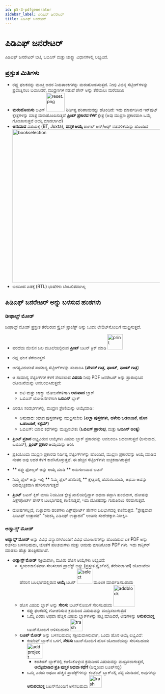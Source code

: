 ```yaml
---
id: p5-3-pdfgenerator
sidebar_label: ಪಿಡಿಎಫ್ ಜನರೇಟರ್
title: ಪಿಡಿಎಫ್ ಜನರೇಟರ್
---
```


# ಪಿಡಿಎಫ್ ಜನರೇಟರ್

ಪಿಡಿಎಫ್ ಜನರೇಟರ್ ಬಿಟಿ, ಒಬಿಎಸ್ ಮತ್ತು ಜಾಕ್ಸ್ಟಾ ವಿಧಾನಗಳಲ್ಲಿ ಲಭ್ಯವಿದೆ.

## ಪ್ರಸ್ತುತ ಮಿತಿಗಳು
- ರಫ್ತು ಫಲಕವನ್ನು ಮುಚ್ಚಿ ಅದರ ನಿಯತಾಂಕಗಳನ್ನು ಮರುಹೊಂದಿಸುತ್ತದೆ. ನೀವು ವಿಭಿನ್ನ ಸೆಟ್ಟಿಂಗ್‌ಗಳನ್ನು ಪ್ರಯತ್ನಿಸಲು ಬಯಸಿದರೆ, ಮುದ್ರಣಗಳ ನಡುವೆ ಪೇನ್ ಅನ್ನು ತೆರೆಯಲು ಮರೆಯದಿರಿ
- **ಮರುಹೊಂದಿಸು** ಬಟನ್ <img src="/0.8.1/kn_reset.png"  width="60px" alt="reset.png"/> ನಿರ್ದಿಷ್ಟ ಪರಿಣಾಮವನ್ನು ಹೊಂದಿದೆ: ಇದು ಮಾರ್ಪಡಿಸಿದ ಇನ್‌ಪುಟ್ ಕ್ಷೇತ್ರಗಳನ್ನು ಮಾತ್ರ ಮರುಹೊಂದಿಸುತ್ತದೆ **ಪ್ರಿಂಟ್ ಪ್ರಕಾರದ ಕೆಳಗೆ** ಕ್ಷೇತ್ರ (ಅವು ಮುದ್ರಣ ಪ್ರಕಾರವಾಗಿ ಒಮ್ಮೆ ಗೋಚರಿಸುತ್ತವೆ ಆಯ್ಕೆ ಮಾಡಲಾಗಿದೆ)
- **ಅನುವಾದ** ವಿಷಯಕ್ಕೆ (BT, Juxta), **ಪುಸ್ತಕ ಆಯ್ಕೆ** ಟಾಗಲ್ ಆನ್/ಆಫ್ ನಡವಳಿಕೆಯನ್ನು ಹೊಂದಿದೆ <img src="/0.8.1/kn_Bookselection.png"  width="500px" alt="bookselection"/>
- ಬಲದಿಂದ ಎಡಕ್ಕೆ (RTL) ಭಾಷೆಗಳು ಬೆಂಬಲಿತವಾಗಿಲ್ಲ

## ಪಿಡಿಎಫ್ ಜನರೇಟರ್ ಅನ್ನು ಬಳಸುವ ಹಂತಗಳು
### ಡೀಫಾಲ್ಟ್ ಮೋಡ್
ಡೀಫಾಲ್ಟ್ ಮೋಡ್ ಪ್ರಸ್ತುತ ತೆರೆದಿರುವ ಸ್ಕ್ರೈಬ್ ಪ್ರಾಜೆಕ್ಟ್ ಅನ್ನು ಒಂದು ಲೇಔಟ್‌ನೊಂದಿಗೆ ಮುದ್ರಿಸುತ್ತದೆ.
- ಪರದೆಯ ಮೇಲಿನ ಬಲ ಮೂಲೆಯಲ್ಲಿರುವ **ಪ್ರಿಂಟ್** ಬಟನ್ ಕ್ಲಿಕ್ ಮಾಡಿ <img src="/0.7.0/Print.png"  width="50px" alt="print"/>
- ರಫ್ತು ಫಲಕ ತೆರೆಯುತ್ತದೆ
- ಅಗತ್ಯವಿರುವಂತೆ ಸಾಮಾನ್ಯ ಸೆಟ್ಟಿಂಗ್‌ಗಳನ್ನು ಸಂಪಾದಿಸಿ (**ಪೇಪರ್ ಗಾತ್ರ**, **ಫಾಂಟ್**, **ಫಾಂಟ್ ಗಾತ್ರ**)
- ಆ ಸಾಮಾನ್ಯ ಸೆಟ್ಟಿಂಗ್‌ಗಳ ಕೆಳಗೆ ಸೇರಿಸಲಾದ **ವಿಷಯ** ನೀವು PDF ಜನರೇಟರ್ ಅನ್ನು ಪ್ರಾರಂಭಿಸಿದ ಯೋಜನೆಯನ್ನು ಅವಲಂಬಿಸಿರುತ್ತದೆ:
  - ಬಿಟಿ ಮತ್ತು ಜಾಕ್ಸ್ಟಾ ಯೋಜನೆಗಳಿಗಾಗಿ **ಅನುವಾದ** ಬ್ಲಾಕ್
  - ಒಬಿಎಸ್ ಯೋಜನೆಗಳಿಗಾಗಿ **ಒಬಿಎಸ್** ಬ್ಲಾಕ್
- ಎರಡೂ ಸಂದರ್ಭಗಳಲ್ಲಿ, ಮುದ್ರಣ ಶ್ರೇಣಿಯನ್ನು ಆಯ್ಕೆಮಾಡಿ:
  - ಅನುವಾದ: ಯಾವ ಪುಸ್ತಕಗಳನ್ನು ಮುದ್ರಿಸಬೇಕು (**ಎಲ್ಲಾ ಪುಸ್ತಕಗಳು**, **ಹಳೆಯ ಒಡಂಬಡಿಕೆ**, **ಹೊಸ ಒಡಂಬಡಿಕೆ**, **ಕಸ್ಟಮ್**)
  - ಒಬಿಎಸ್: ಯಾವ ಕಥೆಗಳನ್ನು ಮುದ್ರಿಸಬೇಕು (**ಒಬಿಎಸ್ ಪ್ರಾರಂಭ**, ಮತ್ತು **ಒಬಿಎಸ್ ಅಂತ್ಯ**)

- **ಪ್ರಿಂಟ್ ಪ್ರಕಾರ** ಲಭ್ಯವಿರುವ ಆಯ್ಕೆಗಳು ವಿಷಯ ಬ್ಲಾಕ್ ಪ್ರಕಾರವನ್ನು ಅವಲಂಬಿಸಿ ಬದಲಾಗುತ್ತವೆ (ಅನುವಾದ, ಒಬಿಎಸ್), **ಪ್ರಿಂಟ್ ಪ್ರಕಾರ** ಆಯ್ಕೆಯನ್ನು ಆರಿಸಿ
- ಪ್ರತಿಯೊಂದು ಮುದ್ರಣ ಪ್ರಕಾರವು ನಿರ್ದಿಷ್ಟ ಸೆಟ್ಟಿಂಗ್‌ಗಳನ್ನು ಹೊಂದಿದೆ, ಮುದ್ರಣ ಪ್ರಕಾರವನ್ನು ಆಯ್ಕೆ ಮಾಡಿದ ನಂತರ ಅವು ಅದರ ಕೆಳಗೆ ಕಾಣಿಸಿಕೊಳ್ಳುತ್ತವೆ. ಈ ಹೆಚ್ಚಿನ ಸೆಟ್ಟಿಂಗ್‌ಗಳು ಐಚ್ಛಿಕವಾಗಿರುತ್ತವೆ
- ** ರಫ್ತು ಫೋಲ್ಡರ್ ಅನ್ನು ಆಯ್ಕೆ ಮಾಡಿ ** ಅನುಗುಣವಾದ ಬಟನ್
- ನಿಮ್ಮ ಫೈಲ್ ಅನ್ನು ಇಲ್ಲಿ ** ನಿಮ್ಮ ಫೈಲ್ ಹೆಸರಿನಲ್ಲಿ ** ಕ್ಷೇತ್ರದಲ್ಲಿ ಹೆಸರಿಸಬಹುದು, ಅಥವಾ ಅದನ್ನು ಯಾದೃಚ್ಛಿಕವಾಗಿ ಹೆಸರಿಸಲಾಗುತ್ತದೆ
- **ಪ್ರಿಂಟ್** ಬಟನ್ ಕ್ಲಿಕ್ ಮಾಡಿ
ನಿಯಮಿತ ಕ್ಷೇತ್ರ ಖಾಲಿಯಲ್ಲಿದ್ದಾಗ ಅಥವಾ ತಪ್ಪಾಗಿ ತುಂಬಿದಾಗ, ದೋಷವು ಎಕ್ಸ್‌ಪೋರ್ಟ್ ಪೇನ್‌ನ ಬಲಭಾಗದಲ್ಲಿ ಕಾಣಿಸುತ್ತದೆ, ಇದು ದೋಷವನ್ನು ಗುರುತಿಸಲು ನೆರವಾಗುತ್ತದೆ.
- ದೋಷಗಳಿಲ್ಲದೆ, ಉತ್ಪಾದನಾ ಹಂತಗಳು ಎಕ್ಸ್‌ಪೋರ್ಟ್ ಪೇನ್‌ನ ಬಲಭಾಗದಲ್ಲಿ ಕಾಣಿಸುತ್ತವೆ. "ಶ್ರೇಷ್ಟವಾದ ಪಿಡಿಎಫ್ ಉತ್ಪಾದನೆ" "ಯಶಸ್ವಿ ಪಿಡಿಎಫ್ ಉತ್ಪಾದನೆ" ಅಂತಿಮ ಸಂದೇಶಕ್ಕಾಗಿ ನಿರೀಕ್ಷಿಸಿ

### ಅಡ್ವಾನ್ಸ್  ಮೋಡ್
**ಅಡ್ವಾನ್ಸ್ ಮೋಡ್** ಅನ್ನು ವಿವಿಧ ವಿನ್ಯಾಸಗಳೊಂದಿಗೆ ವಿವಿಧ ಯೋಜನೆಗಳನ್ನು ಹೊಂದಿರುವ ಏಕ PDF ಅನ್ನು ರಚಿಸಲು ಬಳಸಬಹುದು, ಜೊತೆಗೆ ಪರಿಚಯಗಳು ಮತ್ತು ಆಮದು ಮಾಡಿಕೊಂಡ PDF ಗಳು. ಇದು ಕಾನ್ಫಿಗರ್ ಮಾಡಲು ಹೆಚ್ಚು ತಾಂತ್ರಿಕವಾಗಿದೆ.
- **ಅಡ್ವಾನ್ಸ್ ಮೋಡ್** ಸಕ್ರಿಯವಾಗಿ, ಮೂರು ಹೊಸ ಆಯ್ಕೆಗಳು ಲಭ್ಯವಿದೆ:
  - ಸ್ವಯಂಚಾಲಿತವಾಗಿ ಸೇರಿಸಲಾದ ಪ್ರಾಜೆಕ್ಟ್ ಅನ್ನು (ಪ್ರಸ್ತುತ ಸ್ಕ್ರೈಬ್‌ನಲ್ಲಿ ತೆರೆಯಲಾಗಿದೆ) ಯೋಜನೆಯ ಹೆಸರಿನ ಬಲಭಾಗದಲ್ಲಿರುವ **ಆಯ್ಕೆ** ಬಟನ್ <img src="/0.7.0/Select.png"  width="50px" alt="select"/> ಮೂಲಕ ಮಾರ್ಪಡಿಸಬಹುದು
  - ಹೊಸ ವಿಷಯ ಬ್ಲಾಕ್ ಅನ್ನು **ಸೇರಿಸು** ಬಟನ್‌ನೊಂದಿಗೆ ಸೇರಿಸಬಹುದು <img src="/0.7.0/Addblock.png"  width="70px" alt="addblock"/>
    - ರಫ್ತು ಫಲಕದಲ್ಲಿ ಗೋಚರಿಸುವ ಕ್ರಮದಿಂದ ವಿಷಯವನ್ನು ಮುದ್ರಿಸಲಾಗುತ್ತದೆ
    - ಒಮ್ಮೆ ಎರಡು ಅಥವಾ ಹೆಚ್ಚಿನ ವಿಷಯ ಬ್ಲಾಕ್‌ಗಳನ್ನು ಪಟ್ಟಿ ಮಾಡಿದರೆ, ಅವುಗಳನ್ನು **ಅನುಪಯುಕ್ತ** ಬಟನ್‌ನೊಂದಿಗೆ ಅಳಿಸಬಹುದು <img src="/0.7.0/Trash.png"  width="40px" alt="trash"/>
  - **ಲೂಪ್ ಮೋಡ್** ಅನ್ನು ಬಳಸಬಹುದು; ಸಕ್ರಿಯವಾಗಿರುವಾಗ, ಒಂದು ಹೊಸ ಆಯ್ಕೆ ಲಭ್ಯವಿದೆ:
    - ಕಂಟೆಂಟ್ ಬ್ಲಾಕ್‌ನ ಒಳಗೆ, **ಸೇರಿಸು** ಬಟನ್‌ನೊಂದಿಗೆ ಹೊಸ ಯೋಜನೆಯನ್ನು ಸೇರಿಸಬಹುದು <img src="/0.7.0/Addproject.png"  width="50px" alt="addproject"/>
      - ಕಂಟೆಂಟ್ ಬ್ಲಾಕ್‌ನಲ್ಲಿ ಕಾಣಿಸಿಕೊಳ್ಳುವ ಕ್ರಮದಿಂದ ವಿಷಯವನ್ನು ಮುದ್ರಿಸಲಾಗುತ್ತದೆ, **ಆಯ್ಕೆಮಾಡಿದ ಪ್ರತಿ ಪುಸ್ತಕ ಅಥವಾ ಕಥೆಗೆ** (ಆದ್ದರಿಂದ ಲೂಪ್‌ನಲ್ಲಿ)
     - ಒಮ್ಮೆ ಎರಡು ಅಥವಾ ಹೆಚ್ಚಿನ ಪ್ರಾಜೆಕ್ಟ್‌ಗಳನ್ನು ಕಂಟೆಂಟ್ ಬ್ಲಾಕ್‌ನಲ್ಲಿ ಪಟ್ಟಿ ಮಾಡಿದರೆ, ಅವುಗಳನ್ನು **ಅನುಪಯುಕ್ತ** ಬಟನ್‌ನೊಂದಿಗೆ ಅಳಿಸಬಹುದು <img src="/0.7.0/Trash.png"  width="40px" alt="trash"/>